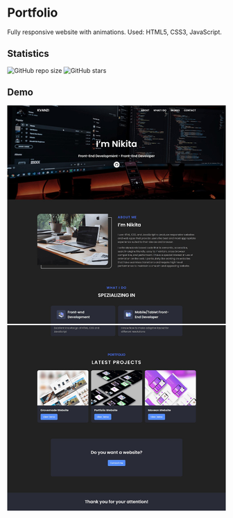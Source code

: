 # Portfolio
Fully responsive website with animations. Used: HTML5, CSS3, JavaScript.

## Statistics
![GitHub repo size](https://img.shields.io/github/repo-size/Kvanzi/Kvanzi-portfolio)
![GitHub stars](https://img.shields.io/github/stars/Kvanzi/Kvanzi-portfolio?style=social)

## Demo

![Kvanzi-portfloio](./website-previews/preview.jpg "Desktop Demo")
![Kvanzi-portfloio](./website-previews/preview-2.jpg "Mobile Demo")
